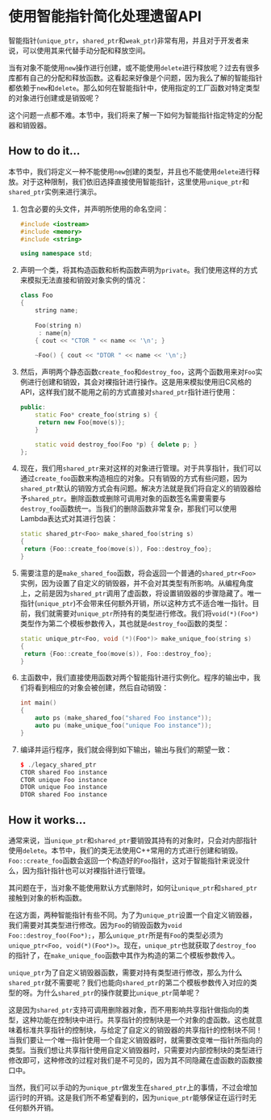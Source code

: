 # 使用智能指针简化处理遗留API

智能指针(`unique_ptr`，`shared_ptr`和`weak_ptr`)非常有用，并且对于开发者来说，可以使用其来代替手动分配和释放空间。

当有对象不能使用`new`操作进行创建，或不能使用`delete`进行释放呢？过去有很多库都有自己的分配和释放函数。这看起来好像是个问题，因为我么了解的智能指针都依赖于`new`和`delete`。那么如何在智能指针中，使用指定的工厂函数对特定类型的对象进行创建或是销毁呢？

这个问题一点都不难。本节中，我们将来了解一下如何为智能指针指定特定的分配器和销毁器。

## How to do it...

本节中，我们将定义一种不能使用`new`创建的类型，并且也不能使用`delete`进行释放。对于这种限制，我们依旧选择直接使用智能指针，这里使用`unique_ptr`和`shared_ptr`实例来进行演示。

1. 包含必要的头文件，并声明所使用的命名空间：

   ```c++
   #include <iostream>
   #include <memory>
   #include <string>
   
   using namespace std; 
   ```

2. 声明一个类，将其构造函数和析构函数声明为`private`。我们使用这样的方式来模拟无法直接和销毁对象实例的情况：

   ```c++
   class Foo
   {
       string name;
       
       Foo(string n)
       	: name{n}
       { cout << "CTOR " << name << '\n'; }
       
       ~Foo() { cout << "DTOR " << name << '\n';}
   ```

3. 然后，声明两个静态函数`create_foo`和`destroy_foo`，这两个函数用来对`Foo`实例进行创建和销毁，其会对裸指针进行操作。这是用来模拟使用旧C风格的API，这样我们就不能用之前的方式直接对`shared_ptr`指针进行使用：

   ```c++
   public:
       static Foo* create_foo(string s) {
       	return new Foo{move(s)};
       }
   
       static void destroy_foo(Foo *p) { delete p; }
   };
   ```

4. 现在，我们用`shared_ptr`来对这样的对象进行管理。对于共享指针，我们可以通过`create_foo`函数来构造相应的对象。只有销毁的方式有些问题，因为`shared_ptr`默认的销毁方式会有问题。解决方法就是我们将自定义的销毁器给予`shared_ptr`。删除函数或删除可调用对象的函数签名需要需要与`destroy_foo`函数统一。当我们的删除函数非常复杂，那我们可以使用Lambda表达式对其进行包装：

   ```c++
   static shared_ptr<Foo> make_shared_foo(string s)
   {
   	return {Foo::create_foo(move(s)), Foo::destroy_foo};
   }
   ```

5. 需要注意的是`make_shared_foo`函数，将会返回一个普通的`shared_ptr<Foo>`实例，因为设置了自定义的销毁器，并不会对其类型有所影响。从编程角度上，之前是因为`shared_ptr`调用了虚函数，将设置销毁器的步骤隐藏了。唯一指针(`unique_ptr`)不会带来任何额外开销，所以这种方式不适合唯一指针。目前，我们就需要对`unique_ptr`所持有的类型进行修改。我们将`void(*)(Foo*)`类型作为第二个模板参数传入，其也就是`destroy_foo`函数的类型：

   ```c++
   static unique_ptr<Foo, void (*)(Foo*)> make_unique_foo(string s)
   {
   	return {Foo::create_foo(move(s)), Foo::destroy_foo};
   }
   ```

6. 主函数中，我们直接使用函数对两个智能指针进行实例化。程序的输出中，我们将看到相应的对象会被创建，然后自动销毁：

   ```c++
   int main()
   {
       auto ps (make_shared_foo("shared Foo instance"));
       auto pu (make_unique_foo("unique Foo instance"));
   }
   ```

7. 编译并运行程序，我们就会得到如下输出，输出与我们的期望一致：

   ```c++
   $ ./legacy_shared_ptr
   CTOR shared Foo instance
   CTOR unique Foo instance
   DTOR unique Foo instance
   DTOR shared Foo instance
   ```

## How it works...

通常来说，当`unique_ptr`和`shared_ptr`要销毁其持有的对象时，只会对内部指针使用`delete`。本节中，我们的类无法使用C++常用的方式进行创建和销毁。`Foo::create_foo`函数会返回一个构造好的`Foo`指针，这对于智能指针来说没什么，因为指针指针也可以对裸指针进行管理。

其问题在于，当对象不能使用默认方式删除时，如何让`unique_ptr`和`shared_ptr`接触到对象的析构函数。

在这方面，两种智能指针有些不同。为了为`unique_ptr`设置一个自定义销毁器，我们需要对其类型进行修改。因为`Foo`的销毁函数为` void Foo::destroy_foo(Foo*); `，那么`unique_ptr`所是有`Foo`的类型必须为` unique_ptr<Foo, void(*)(Foo*)> `。现在，`unique_ptr`也就获取了`destroy_foo`的指针了，在`make_unique_foo`函数中其作为构造的第二个模板参数传入。

`unique_ptr`为了自定义销毁器函数，需要对持有类型进行修改，那么为什么`shared_ptr`就不需要呢？我们也能向`shared_ptr`的第二个模板参数传入对应的类型的呀。为什么`shared_ptr`的操作就要比`unique_ptr`简单呢？

这是因为`shared_ptr`支持可调用删除器对象，而不用影响共享指针做指向的类型，这种功能在控制块中进行。共享指针的控制块是一个对象的虚函数。这也就意味着标准共享指针的控制块，与给定了自定义的销毁器的共享指针的控制块不同！当我们要让一个唯一指针使用一个自定义销毁器时，就需要改变唯一指针所指向的类型。当我们想让共享指针使用自定义销毁器时，只需要对内部控制块的类型进行修改即可，这种修改的过程对我们是不可见的，因为其不同隐藏在虚函数的函数接口中。

当然，我们可以手动的为`unique_ptr`做发生在`shared_ptr`上的事情，不过会增加运行时的开销。这是我们所不希望看到的，因为`unique_ptr`能够保证在运行时无任何额外开销。